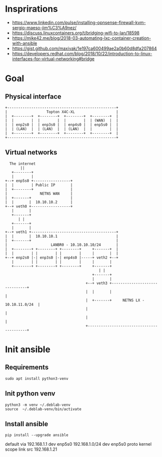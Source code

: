 # Insprirations
 - https://www.linkedin.com/pulse/installing-opnsense-firewall-kvm-sergio-maeso-jim%C3%A9nez/
 - https://discuss.linuxcontainers.org/t/bridging-wifi-to-lan/18598
 - https://mike42.me/blog/2018-03-automating-lxc-container-creation-with-ansible
 - https://gist.github.com/maxivak/1e197ca600499ae2a0b60d8dfa207864
 - https://developers.redhat.com/blog/2018/10/22/introduction-to-linux-interfaces-for-virtual-networking#bridge

# Goal

## Physical interface

```
+--------------------------------------------------+
|                  Topton X4C-XL                   |
|  +--------+  +--------+  +--------+  +--------+  |
|  |        |  |        |  |        |  | (WAN)  |  |
|  | enp2s0 |  | enp3s0 |  | enp4s0 |  | enp5s0 |  |
|  | (LAN)  |  | (LAN)  |  | (LAN)  |  |        |  |
|  +--------+  +--------+  +--------+  +--------+  |
+--------------------------------------------------+
```
## Virtual networks
```
  The internet
       ||
   +--------+
   |        |
+--+ enp5s0 +-----------------+
|  |        | Public IP       |
|  +--------+                 |
|               NETNS WAN     |
|  +-------+                  |
|  |       |  10.10.10.2      |
+--+ veth0 +------------------+
   |       |
   +-------+
      | |
   +-------+
   |       |
+--+ veth1 +---------------------------------------+
|  |       |  10.10.10.1                           |
|  +-------+                                       |
|                    LANBR0 - 10.10.10.10/24       |
|  +--------+ +--------+ +--------+     +-------+  |
|  |        | |        | |        |     |       |  |
+--+ enp2s0 |-| enp3s0 |-| enp4s0 |-----+ veth2 +--+
   |        | |        | |        |     |       |
   +--------+ +--------+ +--------+     +-------+
                                           | |
                                        +-------+
                                        |       |
                                     +--+ veth3 +-------------------------------+
                                     |  |       |                               |
                                     |  +-------+     NETNS LX - 10.10.11.0/24  |
                                     |                                          |
                                     |                                          |
                                     +------------------------------------------+
```
# Init ansible

## Requirements
```script shell
sudo apt install python3-venv
```
## Init python venv
```script shell
python3 -m venv ~/.deblab-venv
source  ~/.deblab-venv/bin/activate
```
## Install ansible
```script shell
pip install --upgrade ansible
```



default via 192.168.1.1 dev enp5s0
192.168.1.0/24 dev enp5s0 proto kernel scope link src 192.168.1.21